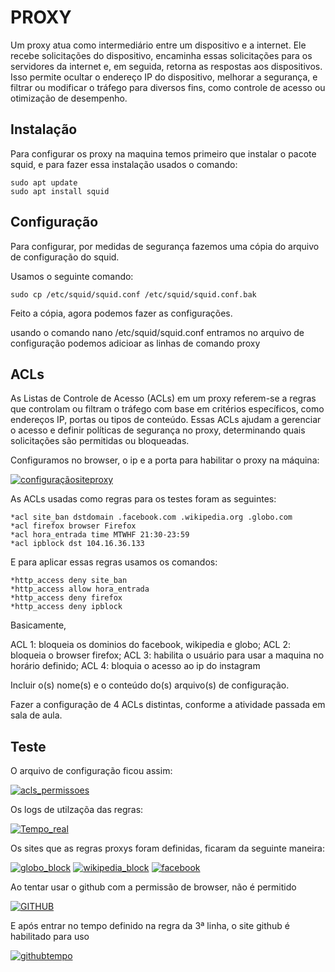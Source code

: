 # PROXY

Um proxy atua como intermediário entre um dispositivo e a internet. Ele recebe solicitações do dispositivo, encaminha essas solicitações para os servidores da internet e, em seguida, retorna as respostas aos dispositivos. Isso permite ocultar o endereço IP do dispositivo, melhorar a segurança, e filtrar ou modificar o tráfego para diversos fins, como controle de acesso ou otimização de desempenho.

## Instalação

Para configurar os proxy na maquina temos primeiro que instalar o pacote squid, e para fazer essa instalação usados o comando:

    sudo apt update
    sudo apt install squid

## Configuração

Para configurar, por medidas de segurança fazemos uma cópia do arquivo de configuração do squid.

Usamos o seguinte comando:

    sudo cp /etc/squid/squid.conf /etc/squid/squid.conf.bak

Feito a cópia, agora podemos fazer as configurações.

usando o comando
    nano /etc/squid/squid.conf
entramos no arquivo de configuração podemos adicioar as linhas de comando proxy

## ACLs

As Listas de Controle de Acesso (ACLs) em um proxy referem-se a regras que controlam ou filtram o tráfego com base em critérios específicos, como endereços IP, portas ou tipos de conteúdo. Essas ACLs ajudam a gerenciar o acesso e definir políticas de segurança no proxy, determinando quais solicitações são permitidas ou bloqueadas.

Configuramos no browser, o ip e a porta para habilitar o proxy na máquina:

[![configuraçãositeproxy](https://i.im.ge/2024/01/03/3MxhJK.configuracaositeproxy.png)](https://im.ge/i/3MxhJK)

As ACLs usadas como regras para os testes foram as seguintes:

    *acl site_ban dstdomain .facebook.com .wikipedia.org .globo.com
    *acl firefox browser Firefox
    *acl hora_entrada time MTWHF 21:30-23:59
    *acl ipblock dst 104.16.36.133

E para aplicar essas regras usamos os comandos:

    *http_access deny site_ban
    *http_access allow hora_entrada
    *http_access deny firefox
    *http_access deny ipblock

Basicamente, 

ACL 1: bloqueia os dominios do facebook, wikipedia e globo;
ACL 2: bloqueia o browser firefox;
ACL 3: habilita o usuário para usar a maquina no horário definido;
ACL 4: bloquia o acesso ao ip do instagram


Incluir o(s) nome(s) e o conteúdo do(s) arquivo(s) de configuração.

Fazer a configuração de 4 ACLs distintas, conforme a atividade passada em sala de aula.

## Teste


O arquivo de configuração ficou assim:

[![acls_permissoes](https://i.im.ge/2024/01/03/3MEbe6.acls-permissoes.png)](https://im.ge/i/3MEbe6)

Os logs de utilzaçõa das regras:

[![Tempo_real](https://i.im.ge/2024/01/03/3ME4vp.Tempo-real.png)](https://im.ge/i/3ME4vp)

Os sites que as regras proxys foram definidas, ficaram da seguinte maneira:

[![globo_block](https://i.im.ge/2024/01/03/3MxAnq.globo-block.png)](https://im.ge/i/3MxAnq)
[![wikipedia_block](https://i.im.ge/2024/01/03/3MxxPP.wikipedia-block.png)](https://im.ge/i/3MxxPP)
[![facebook](https://i.im.ge/2024/01/03/3Mxbuf.facebook.png)](https://im.ge/i/3Mxbuf)

Ao tentar usar o github com a permissão de browser, não é permitido

[![GITHUB](https://i.im.ge/2024/01/03/3M3S4C.GITHUB.png)](https://im.ge/i/3M3S4C)

E após entrar no tempo definido na regra da 3ª linha, o site github é habilitado para uso

[![githubtempo](https://i.im.ge/2024/01/03/3M3fbD.githubtempo.png)](https://im.ge/i/3M3fbD)